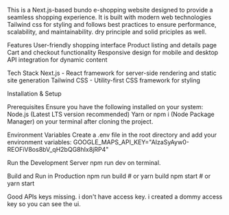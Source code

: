 This is a Next.js-based bundo e-shopping website designed to provide a seamless shopping experience. It is built with modern web technologies Tailwind css for styling and follows best practices to ensure performance, scalability, and maintainability. dry principle and solid priciples as well.

Features
User-friendly shopping interface
Product listing and details page
Cart and checkout functionality
Responsive design for mobile and desktop
API integration for dynamic content

Tech Stack
Next.js - React framework for server-side rendering and static site generation
Tailwind CSS - Utility-first CSS framework for styling

Installation & Setup

Prerequisites
Ensure you have the following installed on your system:
Node.js (Latest LTS version recommended)
Yarn or npm i (Node Package Manager) on your terminal after cloning the project.

Environment Variables
Create a .env file in the root directory and add your environment variables:
GOOGLE_MAPS_API_KEY="AIzaSyAyw0-REOFiV8os8bV_qH2bQG8hIx8jRP4"

Run the Development Server
npm run dev on terminal.

Build and Run in Production
npm run build # or yarn build
npm start # or yarn start

Good APIs keys missing. i don't have access key. i created a dommy access key so you can see the ui.
